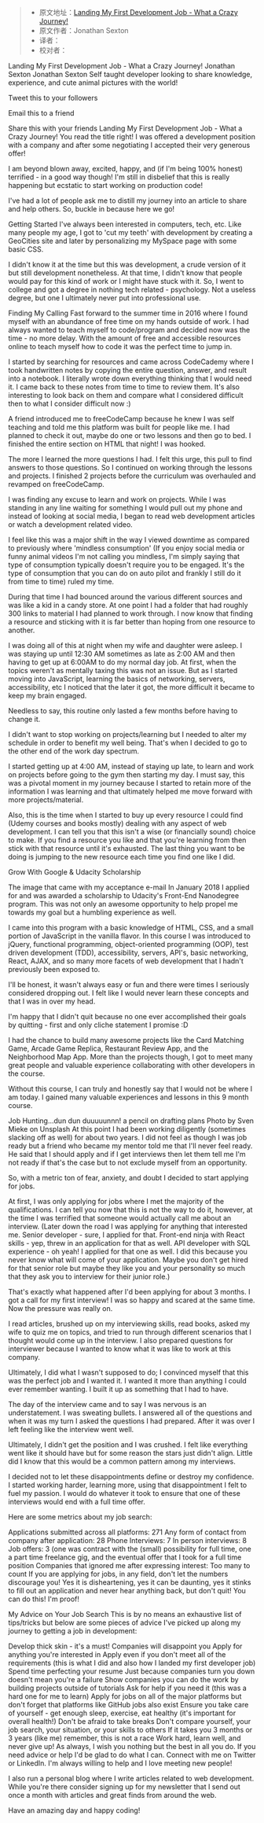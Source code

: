 > * 原文地址：[Landing My First Development Job - What a Crazy Journey!](https://www.freecodecamp.org/news/landing-my-first-development-job-what-a-crazy-journey/)
> * 原文作者：Jonathan Sexton
> * 译者：
> * 校对者：

Landing My First Development Job - What a Crazy Journey!
Jonathan Sexton
Jonathan Sexton
Self taught developer looking to share knowledge, experience, and cute animal pictures with the world!


 Tweet this to your followers

Email this to a friend

Share this with your friends
Landing My First Development Job - What a Crazy Journey!
You read the title right!  I was offered a development position with a company and after some negotiating I accepted their very generous offer!

I am beyond blown away, excited, happy, and (if I'm being 100% honest) terrified - in a good way though!  I'm still in disbelief that this is really happening but ecstatic to start working on production code!

I've had a lot of people ask me to distill my journey into an article to share and help others.  So, buckle in because here we go!

Getting Started
I've always been interested in computers, tech, etc.  Like many people my age, I got to 'cut my teeth' with development by creating a GeoCities site and later by personalizing my MySpace page with some basic CSS.

I didn't know it at the time but this was development, a crude version of it but still development nonetheless.  At that time, I didn't know that people would pay for this kind of work or I might have stuck with it.  So, I went to college and got a degree in nothing tech related - psychology.  Not a useless degree, but one I ultimately never put into professional use.

Finding My Calling
Fast forward to the summer time in 2016 where I found myself with an abundance of free time on my hands outside of work.  I had always wanted to teach myself to code/program and decided now was the time - no more delay.  With the amount of free and accessible resources online to teach myself how to code it was the perfect time to jump in.

I started by searching for resources and came across CodeCademy where I took handwritten notes by copying the entire question, answer, and result into a notebook.  I literally wrote down everything thinking that I would need it.  I came back to these notes from time to time to review them.  It's also interesting to look back on them and compare what I considered difficult then to what I consider difficult now :)

A friend introduced me to freeCodeCamp because he knew I was self teaching and told me this platform was built for people like me.  I had planned to check it out, maybe do one or two lessons and then go to bed.  I finished the entire section on HTML that night!  I was hooked.

The more I learned the more questions I had.  I felt this urge, this pull to find answers to those questions.  So I continued on working through the lessons and projects.  I finished 2 projects before the curriculum was overhauled and revamped on freeCodeCamp.

I was finding any excuse to learn and work on projects.  While I was standing in any line waiting for something I would pull out my phone and instead of looking at social media, I began to read web development articles or watch a development related video.

I feel like this was a major shift in the way I viewed downtime as compared to previously where 'mindless consumption' (If you enjoy social media or funny animal videos I'm not calling you mindless, I'm simply saying that type of consumption typically doesn't require you to be engaged.  It's the type of consumption that you can do on auto pilot and frankly I still do it from time to time) ruled my time.

During that time I had bounced around the various different sources and was like a kid in a candy store.  At one point I had a folder that had roughly 300 links to material I had planned to work through.  I now know that finding a resource and sticking with it is far better than hoping from one resource to another.

I was doing all of this at night when my wife and daughter were asleep.  I was staying up until 12:30 AM sometimes as late as 2:00 AM and then having to get up at 6:00AM to do my normal day job.  At first, when the topics weren't as mentally taxing this was not an issue.  But as I started moving into JavaScript, learning the basics of networking, servers, accessibility, etc I noticed that the later it got, the more difficult it became to keep my brain engaged.

Needless to say, this routine only lasted a few months before having to change it.

I didn't want to stop working on projects/learning but I needed to alter my schedule in order to benefit my well being.  That's when I decided to go to the other end of the work day spectrum.

I started getting up at 4:00 AM, instead of staying up late, to learn and work on projects before going to the gym then starting my day.  I must say, this was a pivotal moment in my journey because I started to retain more of the information I was learning and that ultimately helped me move forward with more projects/material.

Also, this is the time when I started to buy up every resource I could find (Udemy courses and books mostly) dealing with any aspect of web development.  I can tell you that this isn't a wise (or financially sound) choice to make.  If you find a resource you like and that you're learning from then stick with that resource until it's exhausted.  The last thing you want to be doing is jumping to the new resource each time you find one like I did.

Grow With Google & Udacity Scholarship

The image that came with my acceptance e-mail
In January 2018 I applied for and was awarded a scholarship to Udacity's Front-End Nanodegree program.  This was not only an awesome opportunity to help propel me towards my goal but a humbling experience as well.

I came into this program with a basic knowledge of HTML, CSS, and a small portion of JavaScript in the vanilla flavor.  In this course I was introduced to jQuery, functional programming, object-oriented programming (OOP), test driven development (TDD), accessibility, servers, API's, basic networking, React, AJAX, and so many more facets of web development that I hadn't previously been exposed to.

I'll be honest, it wasn't always easy or fun and there were times I seriously considered dropping out.  I felt like I would never learn these concepts and that I was in over my head.

I'm happy that I didn't quit because no one ever accomplished their goals by quitting - first and only cliche statement I promise :D

I had the chance to build many awesome projects like the Card Matching Game, Arcade Game Replica, Restaurant Review App, and the Neighborhood Map App.  More than the projects though, I got to meet many great people and valuable experience collaborating with other developers in the course.

Without this course, I can truly and honestly say that I would not be where I am today.  I gained many valuable experiences and lessons in this 9 month course.

Job Hunting...dun dun duuuuunnn!
a pencil on drafting plans
Photo by Sven Mieke on Unsplash
At this point I had been working diligently (sometimes slacking off as well) for about two years.  I did not feel as though I was job ready but a friend who became my mentor told me that I'll never feel ready.  He said that I should apply and if I get interviews then let them tell me I'm not ready if that's the case but to not exclude myself from an opportunity.

So, with a metric ton of fear, anxiety, and doubt I decided to start applying for jobs.

At first, I was only applying for jobs where I met the majority of the qualifications.  I can tell you now that this is not the way to do it, however, at the time I was terrified that someone would actually call me about an interview. (Later down the road I was applying for anything that interested me.  Senior developer - sure, I applied for that.  Front-end ninja with React skills - yep, threw in an application for that as well.  API developer with SQL experience - oh yeah!  I applied for that one as well.  I did this because you never know what will come of your application.  Maybe you don't get hired for that senior role but maybe they like you and your personality so much that they ask you to interview for their junior role.)

That's exactly what happened after I'd been applying for about 3 months.  I got a call for my first interview!  I was so happy and scared at the same time.  Now the pressure was really on.

I read articles, brushed up on my interviewing skills, read books, asked my wife to quiz me on topics, and tried to run through different scenarios that I thought would come up in the interview.  I also prepared questions for interviewer because I wanted to know what it was like to work at this company.

Ultimately, I did what I wasn't supposed to do; I convinced myself that this was the perfect job and I wanted it.  I wanted it more than anything I could ever remember wanting.  I built it up as something that I had to have.

The day of the interview came and to say I was nervous is an understatement.  I was sweating bullets.  I answered all of the questions and when it was my turn I asked the questions I had prepared.  After it was over I left feeling like the interview went well.

Ultimately, I didn't get the position and I was crushed.  I felt like everything went like it should have but for some reason the stars just didn't align.  Little did I know that this would be a common pattern among my interviews.

I decided not to let these disappointments define or destroy my confidence.  I started working harder, learning more, using that disappointment I felt to fuel my passion.  I would do whatever it took to ensure that one of these interviews would end with a full time offer.

Here are some metrics about my job search:

Applications submitted across all platforms: 271
Any form of contact from company after application: 28
Phone Interviews: 7
In person interviews: 8
Job offers: 3 (one was contract with the (small) possibility for full time, one a part time freelance gig, and the eventual offer that I took for a full time position
Companies that ignored me after expressing interest: Too many to count
If you are applying for jobs, in any field, don't let the numbers discourage you!  Yes it is disheartening, yes it can be daunting, yes it stinks to fill out an application and never hear anything back, but don't quit!  You can do this!  I'm proof!

My Advice on Your Job Search
This is by no means an exhaustive list of tips/tricks but below are some pieces of advice I've picked up along my journey to getting a job in development:

Develop thick skin - it's a must!  Companies will disappoint you
Apply for anything you're interested in
Apply even if you don't meet all of the requirements (this is what I did and also how I landed my first developer job)
Spend time perfecting your resume
Just because companies turn you down doesn't mean you're a failure
Show companies you can do the work by building projects outside of tutorials
Ask for help if you need it (this was a hard one for me to learn)
Apply for jobs on all of the major platforms but don't forget that platforms like GitHub jobs also exist
Ensure you take care of yourself - get enough sleep, exercise, eat healthy (it's important for overall health!)
Don't be afraid to take breaks
Don't compare yourself, your job search, your situation, or your skills to others
If it takes you 3 months or 3 years (like me) remember, this is not a race
Work hard, learn well, and never give up!
As always, I wish you nothing but the best in all you do.  If you need advice or help I'd be glad to do what I can.  Connect with me on Twitter or LinkedIn.  I'm always willing to help and I love meeting new people!

I also run a personal blog where I write articles related to web development.  While you're there consider signing up for my newsletter that I send out once a month with articles and great finds from around the web.

Have an amazing day and happy coding!

